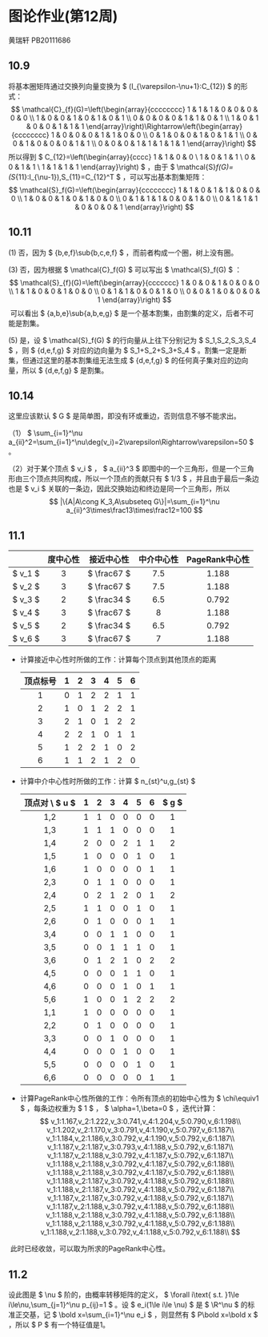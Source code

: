 # 图论作业(第12周)

黄瑞轩 PB20111686

## 10.9

将基本圈矩阵通过交换列向量变换为 $ (I_{\varepsilon-\nu+1}:C_{12}) $ 的形式：
$$
\mathcal{C}_{f}(G)=\left(\begin{array}{cccccccc}
1 & 1 & 1 & 0 & 0 & 0 & 0 & 0 \\
1 & 0 & 0 & 1 & 0 & 1 & 0 & 1 \\
0 & 0 & 0 & 0 & 1 & 1 & 0 & 1 \\
1 & 0 & 1 & 0 & 0 & 1 & 1 & 1
\end{array}\right)\Rightarrow\left(\begin{array}{cccccccc}
1 & 0 & 0 & 0 & 1 & 1 & 0 & 0 \\
0 & 1 & 0 & 0 & 1 & 0 & 1 & 1 \\
0 & 0 & 1 & 0 & 0 & 0 & 1 & 1 \\
0 & 0 & 0 & 1 & 1 & 1 & 1 & 1
\end{array}\right)
$$
所以得到 $ C_{12}=\left(\begin{array}{cccc}
1 & 1 & 0 & 0 \\
1 & 0 & 1 & 1 \\
0 & 0 & 1 & 1 \\
1 & 1 & 1 & 1
\end{array}\right) $ ，由于 $ \mathcal{S}_f(G)=(S_{11}:I_{\nu-1}),S_{11}=C_{12}^T $ ，可以写出基本割集矩阵：
$$
\mathcal{S}_f(G)=\left(\begin{array}{cccccccc}
1 & 1 & 0 & 1 & 1 & 0 & 0 & 0 \\
1 & 0 & 0 & 1 & 0 & 1 & 0 & 0 \\
0 & 1 & 1 & 1 & 0 & 0 & 1 & 0 \\
0 & 1 & 1 & 1 & 0 & 0 & 0 & 1
\end{array}\right)
$$

## 10.11

(1) 否，因为 $ \{b,e,f\}\sub\{b,c,e,f\} $ ，而前者构成一个圈，树上没有圈。

(3) 否，因为根据 $ \mathcal{C}_f(G) $ 可以写出 $ \mathcal{S}_f(G) $ ：
$$
\mathcal{S}_{f}(G)=\left(\begin{array}{ccccccc}
1 & 0 & 0 & 1 & 0 & 0 & 0 \\
1 & 1 & 0 & 0 & 1 & 0 & 0 \\
0 & 1 & 1 & 0 & 0 & 1 & 0 \\
0 & 0 & 1 & 0 & 0 & 0 & 1
\end{array}\right)
$$
​	可以看出 $ \{a,b,e\}\sub\{a,b,e,g\} $ 是一个基本割集，由割集的定义，后者不可能是割集。

(5) 是，设 $ \mathcal{S}_f(G) $ 的行向量从上往下分别记为 $ S_1,S_2,S_3,S_4 $ ，则 $ \{d,e,f,g\} $ 对应的边向量为 $ S_1+S_2+S_3+S_4 $ 。割集一定是断集，但通过这里的基本割集组无法生成 $ \{d,e,f,g\} $ 的任何真子集对应的边向量，所以 $ \{d,e,f,g\} $ 是割集。

## 10.14

这里应该默认 $ G $ 是简单图，即没有环或重边，否则信息不够不能求出。

（1） $ \sum_{i=1}^\nu a_{ii}^2=\sum_{i=1}^\nu\deg(v_i)=2\varepsilon\Rightarrow\varepsilon=50 $ 。

（2）对于某个顶点 $ v_i $ ， $ a_{ii}^3 $ 即图中的一个三角形，但是一个三角形由三个顶点共同构成，所以一个顶点的贡献只有 $ 1/3 $ ，并且由于最后一条边也是 $ v_i $ 关联的一条边，因此交换始边和终边是同一个三角形，所以
$$
|\{A|A\cong K_3,A\subseteq G\}|=\sum_{i=1}^\nu a_{ii}^3\times\frac13\times\frac12=100
$$

## 11.1

|         | 度中心性 | 接近中心性  | 中介中心性 | PageRank中心性 |
| :-----: | :------: | :---------: | :--------: | :------------: |
| $ v_1 $ |    3     | $ \frac67 $ |    7.5     |     1.188      |
| $ v_2 $ |    3     | $ \frac67 $ |    7.5     |     1.188      |
| $ v_3 $ |    2     | $ \frac34 $ |    6.5     |     0.792      |
| $ v_4 $ |    3     | $ \frac67 $ |     8      |     1.188      |
| $ v_5 $ |    2     | $ \frac34 $ |    6.5     |     0.792      |
| $ v_6 $ |    3     | $ \frac67 $ |     7      |     1.188      |

- 计算接近中心性时所做的工作：计算每个顶点到其他顶点的距离

    | 顶点标号 |  1   |  2   |  3   |  4   |  5   |  6   |
    | :------: | :--: | :--: | :--: | :--: | :--: | :--: |
    |    1     |  0   |  1   |  2   |  2   |  1   |  1   |
    |    2     |  1   |  0   |  1   |  2   |  2   |  1   |
    |    3     |  2   |  1   |  0   |  1   |  2   |  2   |
    |    4     |  2   |  2   |  1   |  0   |  1   |  1   |
    |    5     |  1   |  2   |  2   |  1   |  0   |  2   |
    |    6     |  1   |  1   |  2   |  1   |  2   |  0   |

- 计算中介中心性时所做的工作：计算 $ n_{st}^u,g_{st} $ 

    | 顶点对 \  $ u $ |  1   |  2   |  3   |  4   |  5   |  6   | $ g $ |
    | :-------------: | :--: | :--: | :--: | :--: | :--: | :--: | :---: |
    |       1,2       |  1   |  1   |  0   |  0   |  0   |  0   |   1   |
    |       1,3       |  1   |  1   |  1   |  0   |  0   |  0   |   1   |
    |       1,4       |  2   |  0   |  0   |  2   |  1   |  1   |   2   |
    |       1,5       |  1   |  0   |  0   |  0   |  1   |  0   |   1   |
    |       1,6       |  1   |  0   |  0   |  0   |  0   |  1   |   1   |
    |       2,3       |  0   |  1   |  1   |  0   |  0   |  0   |   1   |
    |       2,4       |  0   |  2   |  1   |  2   |  0   |  1   |   2   |
    |       2,5       |  1   |  1   |  0   |  0   |  1   |  0   |   1   |
    |       2,6       |  0   |  1   |  0   |  0   |  0   |  1   |   1   |
    |       3,4       |  0   |  0   |  1   |  1   |  0   |  0   |   1   |
    |       3,5       |  0   |  0   |  1   |  1   |  1   |  0   |   1   |
    |       3,6       |  0   |  1   |  2   |  1   |  0   |  2   |   2   |
    |       4,5       |  0   |  0   |  0   |  1   |  1   |  0   |   1   |
    |       4,6       |  0   |  0   |  0   |  1   |  0   |  1   |   1   |
    |       5,6       |  1   |  0   |  0   |  1   |  2   |  2   |   2   |
    |       1,1       |  1   |  0   |  0   |  0   |  0   |  0   |   1   |
    |       2,2       |  0   |  1   |  0   |  0   |  0   |  0   |   1   |
    |       3,3       |  0   |  0   |  1   |  0   |  0   |  0   |   1   |
    |       4,4       |  0   |  0   |  0   |  1   |  0   |  0   |   1   |
    |       5,5       |  0   |  0   |  0   |  0   |  1   |  0   |   1   |
    |       6,6       |  0   |  0   |  0   |  0   |  0   |  1   |   1   |

- 计算PageRank中心性所做的工作：令所有顶点的初始中心性为 $ \chi\equiv1 $ ，每条边权重为 $ 1 $ ， $ \alpha=1,\beta=0 $ ，迭代计算：
    $$
    v_1:1.167,v_2:1.222,v_3:0.741,v_4:1.204,v_5:0.790,v_6:1.198\\
    v_1:1.202,v_2:1.170,v_3:0.791,v_4:1.190,v_5:0.797,v_6:1.187\\
    v_1:1.184,v_2:1.186,v_3:0.792,v_4:1.190,v_5:0.792,v_6:1.187\\
    v_1:1.187,v_2:1.187,v_3:0.793,v_4:1.188,v_5:0.792,v_6:1.187\\
    v_1:1.187,v_2:1.188,v_3:0.792,v_4:1.187,v_5:0.792,v_6:1.187\\
    v_1:1.188,v_2:1.188,v_3:0.792,v_4:1.187,v_5:0.792,v_6:1.188\\
    v_1:1.188,v_2:1.188,v_3:0.792,v_4:1.187,v_5:0.792,v_6:1.188\\
    v_1:1.188,v_2:1.187,v_3:0.792,v_4:1.188,v_5:0.792,v_6:1.188\\
    v_1:1.188,v_2:1.187,v_3:0.792,v_4:1.188,v_5:0.792,v_6:1.187\\
    v_1:1.187,v_2:1.187,v_3:0.792,v_4:1.188,v_5:0.792,v_6:1.187\\
    v_1:1.187,v_2:1.188,v_3:0.792,v_4:1.188,v_5:0.792,v_6:1.188\\
    v_1:1.188,v_2:1.188,v_3:0.792,v_4:1.188,v_5:0.792,v_6:1.188\\
    v_1:1.188,v_2:1.188,v_3:0.792,v_4:1.188,v_5:0.792,v_6:1.188\\
    v_1:1.188,v_2:1.188,v_3:0.792,v_4:1.188,v_5:0.792,v_6:1.188\\
    $$

​		此时已经收敛，可以取为所求的PageRank中心性。

## 11.2

设此图是 $ \nu $ 阶的，由概率转移矩阵的定义， $ \forall i\text{ s.t. }1\le i\le\nu,\sum_{j=1}^\nu p_{ij}=1 $ 。设 $ e_i(1\le i\le \nu) $ 是 $ \R^\nu $ 的标准正交基，记 $ \bold x=\sum_{i=1}^\nu e_i $ ，则显然有 $ P\bold x=\bold x $ ，所以 $ P $ 有一个特征值是1。
